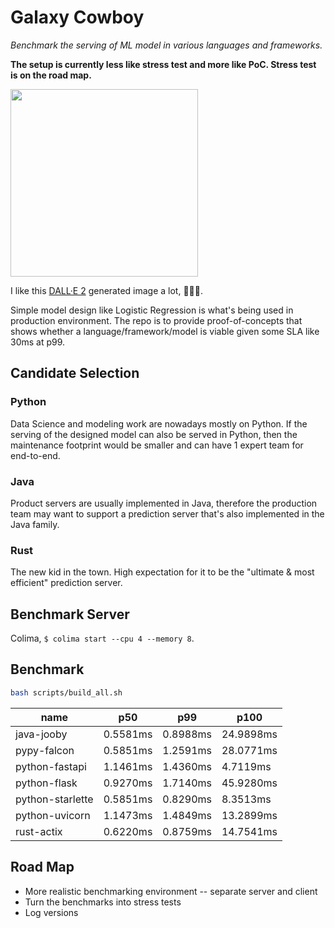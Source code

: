 # Galaxy Cowboy

*Benchmark the serving of ML model in various languages and frameworks.*

**The setup is currently less like stress test and more like PoC. Stress test is on the road map.**

<img src="https://cdn.openai.com/dall-e-2/demos/text2im/astronaut/horse/photo/0.jpg" width="300">

I like this [DALL·E 2](https://openai.com/dall-e-2/) generated image a lot, 🧑‍🚀🐎.

Simple model design like Logistic Regression is what's being used in production environment.
The repo is to provide proof-of-concepts that shows whether a language/framework/model is viable given some SLA like 30ms at p99.

## Candidate Selection

### Python

Data Science and modeling work are nowadays mostly on Python. If the serving of the designed model can also be served in Python, then the maintenance footprint would be smaller and can have 1 expert team for end-to-end.

### Java

Product servers are usually implemented in Java, therefore the production team may want to support a prediction server that's also implemented in the Java family.

### Rust

The new kid in the town. High expectation for it to be the "ultimate & most efficient" prediction server.

## Benchmark Server

Colima, `$ colima start --cpu 4 --memory 8`.

## Benchmark

```bash
bash scripts/build_all.sh
```


| name             | p50      | p99      | p100      |
| ---------------- | -------- | -------- | --------- |
| java-jooby       | 0.5581ms | 0.8988ms | 24.9898ms |
| pypy-falcon      | 0.5851ms | 1.2591ms | 28.0771ms |
| python-fastapi   | 1.1461ms | 1.4360ms | 4.7119ms  |
| python-flask     | 0.9270ms | 1.7140ms | 45.9280ms |
| python-starlette | 0.5851ms | 0.8290ms | 8.3513ms  |
| python-uvicorn   | 1.1473ms | 1.4849ms | 13.2899ms |
| rust-actix       | 0.6220ms | 0.8759ms | 14.7541ms |

## Road Map

* More realistic benchmarking environment -- separate server and client
* Turn the benchmarks into stress tests
* Log versions